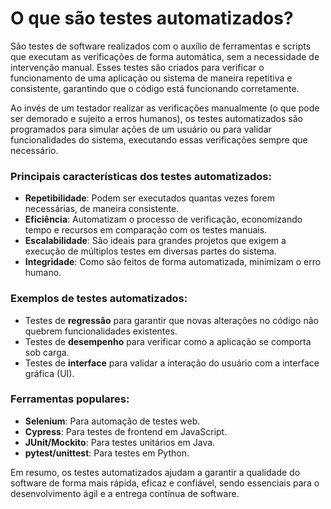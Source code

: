 # O que são testes automatizados?

São testes de software realizados com o auxílio de ferramentas e scripts que executam as verificações de forma automática, sem a necessidade de intervenção manual. Esses testes são criados para verificar o funcionamento de uma aplicação ou sistema de maneira repetitiva e consistente, garantindo que o código está funcionando corretamente.

Ao invés de um testador realizar as verificações manualmente (o que pode ser demorado e sujeito a erros humanos), os testes automatizados são programados para simular ações de um usuário ou para validar funcionalidades do sistema, executando essas verificações sempre que necessário.

### Principais características dos testes automatizados:
- **Repetibilidade**: Podem ser executados quantas vezes forem necessárias, de maneira consistente.
- **Eficiência**: Automatizam o processo de verificação, economizando tempo e recursos em comparação com os testes manuais.
- **Escalabilidade**: São ideais para grandes projetos que exigem a execução de múltiplos testes em diversas partes do sistema.
- **Integridade**: Como são feitos de forma automatizada, minimizam o erro humano.

### Exemplos de testes automatizados:
- Testes de **regressão** para garantir que novas alterações no código não quebrem funcionalidades existentes.
- Testes de **desempenho** para verificar como a aplicação se comporta sob carga.
- Testes de **interface** para validar a interação do usuário com a interface gráfica (UI).

### Ferramentas populares:
- **Selenium**: Para automação de testes web.
- **Cypress**: Para testes de frontend em JavaScript.
- **JUnit/Mockito**: Para testes unitários em Java.
- **pytest/unittest**: Para testes em Python.

Em resumo, os testes automatizados ajudam a garantir a qualidade do software de forma mais rápida, eficaz e confiável, sendo essenciais para o desenvolvimento ágil e a entrega contínua de software.